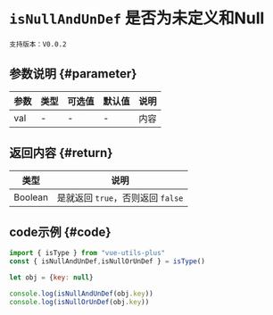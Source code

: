 # `isNullAndUnDef` 是否为未定义和Null

`支持版本：V0.0.2`


## 参数说明 {#parameter}

| 参数  | 类型  | 可选值 | 默认值 | 说明  |
|-----|-----|-----|-----|-----|
| val | -   | -   | -   | 内容  |


## 返回内容 {#return}

| 类型      | 说明                       |
|---------|--------------------------|
| Boolean | 是就返回 `true`，否则返回 `false` |


## code示例 {#code}

```javascript
import { isType } from "vue-utils-plus"
const { isNullAndUnDef,isNullOrUnDef } = isType()

let obj = {key: null}

console.log(isNullAndUnDef(obj.key))
console.log(isNullOrUnDef(obj.key))
```
